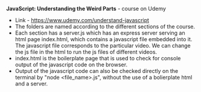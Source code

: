 <b>JavaScript: Understanding the Weird Parts</b> - course on Udemy


- Link - https://www.udemy.com/understand-javascript
- The folders are named according to the different sections of the course.
- Each section has a server.js which has an express server serving an html page index.html, which contains a javascript file embedded into it. The javascript file corresponds to the particular video. We can change the js file in the html to run the js files of different videos.
- index.html is the boilerplate page that is used to check for console output of the javascript code on the browser. 
- Output of the javascript code can also be checked directly on the terminal by "node <file_name>.js", without the use of a bolierplate html and a server.

